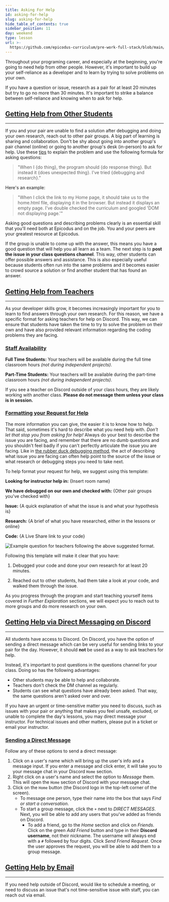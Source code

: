 ```yaml
---
title: Asking For Help
id: asking-for-help
slug: asking-for-help
hide_table_of_contents: true
sidebar_position: 11
day: weekend
type: lesson
url: >-
  https://github.com/epicodus-curriculum/pre-work-full-stack/blob/main/0eb_asking_for_help.md
---
```


Throughout your programing career, and especially at the beginning, you're going to need help from other people. However, it's important to build up your self-reliance as a developer and to learn by trying to solve problems on your own.

If you have a question or issue, research as a pair for at least 20 minutes but try to go no more than 30 minutes. It's important to strike a balance between self-reliance and knowing when to ask for help.

## [Getting Help from Other Students](#getting-help-from-other-students)

---

If you and your pair are unable to find a solution after debugging and doing your own research, reach out to other pair groups. A big part of learning is sharing and collaboration. Don't be shy about going into another group's pair channel (online) or going to another group's desk (in-person) to ask for help. Use these [tips](https://new.learnhowtoprogram.com/pre-work/getting-started-at-epicodus/how-to-ask-for-help) to explain the problem and use the following formula for asking questions:

> "When I {do thing}, the program should {do response thing}. But instead it {does unexpected thing}. I've tried {debugging and research}."

Here's an example:

> "When I click the link to my Home page, it should take us to the home.html file, displaying it in the browser. But instead it displays an empty page. I've double checked the curriculum and googled 'DOM not displaying page.'"

Asking good questions and describing problems clearly is an essential skill that you'll need both at Epicodus and on the job. You and your peers are your greatest resource at Epicodus.

If the group is unable to come up with the answer, this means you have a good question that will help you all learn as a team. The next step is to **post the issue in your class questions channel**. This way, other students can offer possible answers and assistance. This is also especially useful because students often run into the same problems and it becomes easier to crowd source a solution or find another student that has found an answer.

## [Getting Help from Teachers](#getting-help-from-teachers)

---

As your developer skills grow, it becomes increasingly important for you to learn to find answers through your own research. For this reason, we have a specific format for asking teachers for help on Discord. This way, we can ensure that students have taken the time to try to solve the problem on their own and have also provided relevant information regarding the coding problems they are facing.

### [Staff Availability](#staff-availability)

**Full Time Students:** Your teachers will be available during the full time classroom hours _(not during independent projects)_.

**Part-Time Students:** Your teachers will be available during the part-time classroom hours _(not during independent projects)_.

If you see a teacher on Discord outside of your class hours, they are likely working with another class. **Please do not message them unless your class is in session.**

### [Formatting your Request for Help](#formatting-your-request-for-help)

The more information you can give, the easier it is to know how to help. That said, sometimes it's hard to describe what you need help with. _Don't let that stop you from asking for help!_ Always do your best to describe the issue you are facing, and remember that there are no dumb questions and you shouldn't feel badly if you can't perfectly articulate the issue you are facing. Like in [the rubber duck debugging method](https://en.wikipedia.org/wiki/Rubber_duck_debugging), the act of describing what issue you are facing can often help point to the source of the issue or what research or debugging steps you need to take next.

To help format your request for help, we suggest using this template:

**Looking for instructor help in:** {Insert room name}

**We have debugged on our own and checked with:** {Other pair groups you've checked with}

**Issue:** {A quick explanation of what the issue is and what your hypothesis is}

**Research:** {A brief of what you have researched, either in the lessons or online}

**Code:** {A Live Share link to your code}

![Example question for teachers following the above suggested format.](https://learnhowtoprogram.s3.us-west-2.amazonaws.com/INTRO/prework/Working+Remotely/how-to-ask-for-teacher-help.png)

Following this template will make it clear that you have:

1. Debugged your code and done your own research for at least 20 minutes.

2. Reached out to other students, had them take a look at your code, and walked them through the issue.

As you progress through the program and start teaching yourself items covered in _Further Exploration_ sections, we will expect you to reach out to more groups and do more research on your own.

## [Getting Help via Direct Messaging on Discord](#direct-messaging)

---

All students have access to Discord. On Discord, you have the option of sending a direct message which can be very useful for sending links to your pair for the day. However, it should **not** be used as a way to ask teachers for help.

Instead, it's important to post questions in the questions channel for your class. Doing so has the following advantages:

* Other students may be able to help and collaborate.
* Teachers don't check the DM channel as regularly.
* Students can see what questions have already been asked. That way, the same questions aren't asked over and over.

If you have an urgent or time-sensitive matter you need to discuss, such as issues with your pair or anything that makes you feel unsafe, excluded, or unable to complete the day's lessons, you may direct message your instructor. For technical issues and other matters, please put in a ticket or email your instructor.

### [Sending a Direct Message](#sending-a-direct-message)

Follow any of these options to send a direct message:

1. Click on a user's name which will bring up the user's info and a message input. If you enter a message and click enter, it will take you to your message chat in your Discord `Home` section.
2. Right click on a user's name and select the option to _Message_ them. This will open the `Home` section of Discord with your message chat.
3. Click on the `Home` button (the Discord logo in the top-left corner of the screen).
   - To message one person, type their name into the box that says _Find or start a conversation_.
   - To start a group message, click the `+` next to _DIRECT MESSAGES_. Next, you will be able to add any users that you've added as friends on Discord.
     - To add a friend, go to the _Home_ section and click on _Friends_. Click on the green _Add Friend_ button and type in their **Discord username**, not their nickname. The username will always end with a `#` followed by four digits. Click _Send Friend Request_. Once the user approves the request, you will be able to add them to a group message.

## [Getting Help by Email](#getting-help-by-email)

---

If you need help outside of Discord, would like to schedule a meeting, or need to discuss an issue that's not time-sensitive issue with staff, you can reach out via email.
